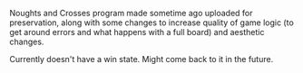 Noughts and Crosses program made sometime ago uploaded for preservation, along with some changes to increase quality of game logic (to get around errors and what happens with a full board) and aesthetic changes.

Currently doesn't have a win state. Might come back to it in the future.
